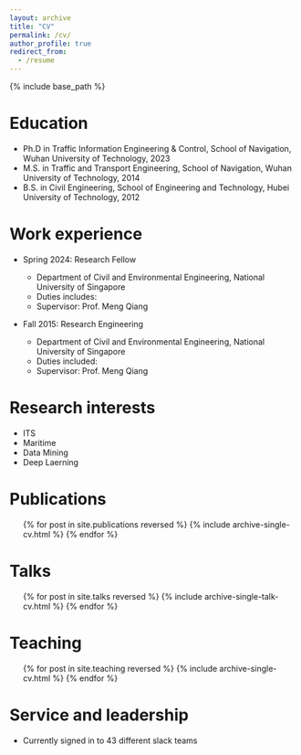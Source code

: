 ```yaml
---
layout: archive
title: "CV"
permalink: /cv/
author_profile: true
redirect_from:
  - /resume
---
```


{% include base_path %}

Education
======
* Ph.D in Traffic Information Engineering \& Control, School of Navigation, Wuhan University of Technology, 2023 
* M.S. in Traffic and Transport Engineering, School of Navigation, Wuhan University of Technology, 2014
* B.S. in Civil Engineering, School of Engineering and Technology, Hubei University of Technology, 2012

Work experience
======
* Spring 2024: Research Fellow
  * Department of Civil and Environmental Engineering, National University of Singapore
  * Duties includes: 
  * Supervisor: Prof. Meng Qiang

* Fall 2015: Research Engineering
  * Department of Civil and Environmental Engineering, National University of Singapore
  * Duties included: 
  * Supervisor: Prof. Meng Qiang


Research interests
======
* ITS
* Maritime
* Data Mining
* Deep Laerning

Publications
======
  <ul>{% for post in site.publications reversed %}
    {% include archive-single-cv.html %}
  {% endfor %}</ul>
  
Talks
======
  <ul>{% for post in site.talks reversed %}
    {% include archive-single-talk-cv.html  %}
  {% endfor %}</ul>
  
Teaching
======
  <ul>{% for post in site.teaching reversed %}
    {% include archive-single-cv.html %}
  {% endfor %}</ul>
  
Service and leadership
======
* Currently signed in to 43 different slack teams

